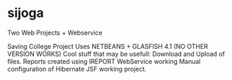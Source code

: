 # sijoga
Two Web Projects + Webservice

Saving College Project
Uses NETBEANS + GLASFISH 4.1 (NO OTHER VERSION WORKS)
Cool stuff that may be usefull:
Download and Upload of files.
Reports created using IREPORT
WebService working
Manual configuration of Hibernate
JSF working project.
